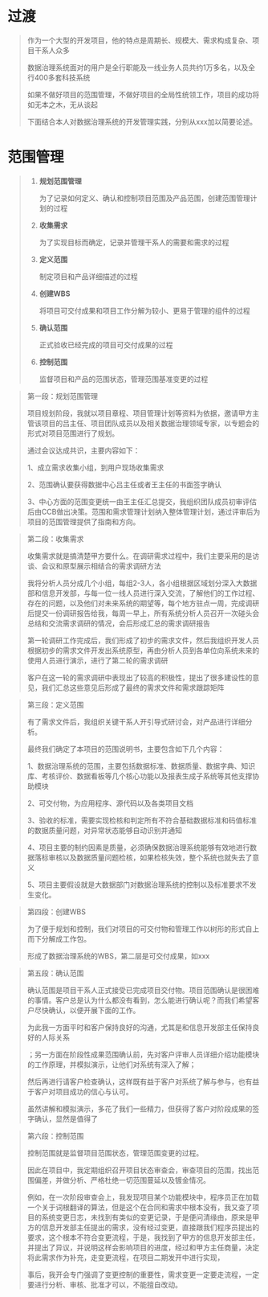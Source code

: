 # 过渡

> 作为一个大型的开发项目，他的特点是周期长、规模大、需求构成复杂、项目干系人众多
>
> 数据治理系统面对的用户是全行职能及一线业务人员共约1万多名，以及全行400多套科技系统
>
> 如果不做好项目的范围管理，不做好项目的全局性统领工作，项目的成功将如无本之木，无从谈起
>
> 下面结合本人对数据治理系统的开发管理实践，分别从xxx加以简要论述。

# 范围管理

> 1. **规划范围管理**
>
>    为了记录如何定义、确认和控制项目范围及产品范围，创建范围管理计划的过程
>
> 2. **收集需求**
>
>    为了实现目标而确定，记录并管理干系人的需要和需求的过程
>
> 3. **定义范围**
>
>    制定项目和产品详细描述的过程
>
> 4. **创建WBS**
>
>    将项目可交付成果和项目工作分解为较小、更易于管理的组件的过程
>
> 5. **确认范围**
>
>    正式验收已经完成的项目可交付成果的过程
>
> 6. **控制范围**
>
>    监督项目和产品的范围状态，管理范围基准变更的过程

> 第一段：规划范围管理
>
> 项目规划阶段，我就以项目章程、项目管理计划等资料为依据，邀请甲方主管该项目的吕主任、项目团队成员以及相关数据治理领域专家，以专题会的形式对项目范围进行了规划。
>
> 通过会议达成共识，主要内容如下：
>
> 1、成立需求收集小组，到用户现场收集需求
>
> 2、范围确认要获得数据中心吕主任或者王主任的书面签字确认
>
> 3、中心方面的范围变更统一由王主任汇总提交，我组织团队成员初审评估后由CCB做出决策。范围和需求管理计划纳入整体管理计划，通过评审后为项目的范围管理提供了指南和方向。

> 第二段：收集需求
>
> 收集需求就是搞清楚甲方要什么。在调研需求过程中，我们主要采用的是访谈、会议和原型展示相结合的需求调研方法
>
> 我将分析人员分成几个小组，每组2-3人，各小组根据区域划分深入大数据部和信息开发部，与每一位一线人员进行深入交流，了解他们的工作过程、存在的问题，以及他们对未来系统的期望等，每个地方驻点一周，完成调研后提交一份调研报告给我，每周一早上，所有系统分析人员召开一次碰头会总结和交流需求调研的情况，会后形成汇总的需求调研报告
>
> 第一轮调研工作完成后，我们形成了初步的需求文件，然后我组织开发人员根据初步的需求文件开发出系统原型，再由分析人员到各单位向系统未来的使用人员进行演示，进行了第二轮的需求调研
>
> 客户在这一轮的需求调研中表现出了较高的积极性，提出了很多建设性的意见，我们汇总这些意见后形成了最终的需求文件和需求跟踪矩阵

> 第三段：定义范围
>
> 有了需求文件后，我组织关键干系人开引导式研讨会，对产品进行详细分析。
>
> 最终我们确定了本项目的范围说明书，主要包含如下几个内容：
>
> 1、数据治理系统的范围，主要包括数据标准、数据质量、数据字典、知识库、考核评价、数据看板等几个核心功能以及报表生成子系统等其他支撑协助模块
>
> 2、可交付物，为应用程序、源代码以及各类项目文档
>
> 3、验收的标准，需要实现检核和判定所有不符合基础数据标准和码值标准的数据质量问题，对异常状态能够自动识别并通知
>
> 4、项目主要的制约因素是质量，必须确保数据治理系统能够有效地进行数据落标审核以及数据质量问题检核，如果检核失效，整个系统也就失去了意义
>
> 5、项目主要假设就是大数据部门对数据治理系统的控制以及标准要求不发生变化。

> 第四段：创建WBS
>
> 为了便于规划和控制，我们对项目的可交付物和管理工作以树形的形式自上而下分解成工作包。
>
> 形成了数据治理系统的WBS，第二层是可交付成果，如xxx

> 第五段：确认范围
>
> 确认范围是项目干系人正式接受已完成项目交付物。项目范围确认是很困难的事情。客户总是认为什么都没有看到，怎么能进行确认呢？而我们希望客户尽快确认，以便开展下面的工作。
>
> 为此我一方面平时和客户保持良好的沟通，尤其是和信息开发部主任保持良好的人际关系
>
> ；另一方面在阶段性成果范围确认前，先对客户评审人员详细介绍功能模块的工作原理，并模拟演示，让他们对系统有深入了解；
>
> 然后再进行请客户检查确认，这样既有益于客户对系统了解与参与，也有益于客户对项目成功的信心与认可。
>
> 虽然讲解和模拟演示，多花了我们一些精力，但获得了客户对阶段成果的签字确认，显然是值得了

> 第六段：控制范围
>
> 控制范围就是监督项目范围状态，管理范围变更的过程。
>
> 因此在项目中，我定期组织召开项目状态审查会，审查项目的范围，找出范围偏差，并做分析、严格杜绝一切范围蔓延以及镀金情况。
>
> 例如，在一次阶段审查会上，我发现项目某个功能模块中，程序员正在加载一个关于词根翻译的算法，但是这个在合同和需求中根本没有，我又查了项目的系统变更日志，未找到有类似的变更记录，于是便问清缘由，原来是甲方的信息开发部主任提出的需求，没有经过变更，直接跟我们程序员提出的要求，这个根本不符合变更流程，于是，我找到了甲方的信息开发部主任，并提出了异议，并说明这样会影响项目的进度，经过和甲方主任商量，决定将此需求作为补充，走变更流程，在项目二期发开中进行实现，
>
> 事后，我开会专门强调了变更控制的重要性，需求变更一定要走流程，一定要进行分析、审核、批准才可以，不能擅自改动。